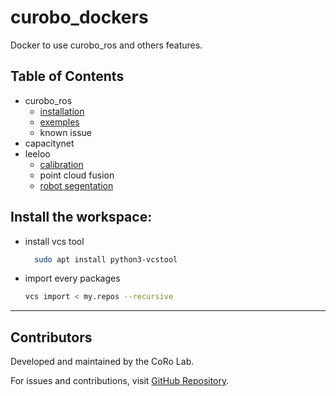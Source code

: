 # curobo_dockers
Docker to use curobo_ros and others features.

## Table of Contents
- curobo_ros
    - [installation](doc/curobo_ros/installation.md)
    - [exemples](doc/curobo_ros/exemples.md)
    - known issue
- capacitynet
- leeloo
    - [calibration]()
    - point cloud fusion
    - [robot segentation](doc/leeloo/robot_segmentation.md)
    
## Install the workspace: 

- install vcs tool 
  ```bash
    sudo apt install python3-vcstool
  ```
- import every packages
    ```bash
    vcs import < my.repos --recursive
    ```
    
---

## Contributors
Developed and maintained by the CoRo Lab.

For issues and contributions, visit [GitHub Repository](https://github.com/Lab-CORO/curobo_ros).

